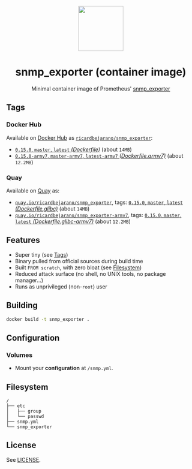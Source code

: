<p align="center"><img src="https://emojipedia-us.s3.dualstack.us-west-1.amazonaws.com/thumbs/320/apple/198/fire-extinguisher_1f9ef.png" width="120px"></p>
<h1 align="center">snmp_exporter (container image)</h1>
<p align="center">Minimal container image of Prometheus' <a href="https://github.com/prometheus/snmp_exporter">snmp_exporter</a></p>


## Tags

### Docker Hub

Available on [Docker Hub](https://hub.docker.com) as [`ricardbejarano/snmp_exporter`](https://hub.docker.com/r/ricardbejarano/snmp_exporter):

- [`0.15.0`, `master`, `latest` *(Dockerfile)*](https://github.com/ricardbejarano/snmp_exporter/blob/master/Dockerfile) (about `14MB`)
- [`0.15.0-armv7`, `master-armv7`, `latest-armv7` *(Dockerfile.armv7)*](https://github.com/ricardbejarano/snmp_exporter/blob/master/Dockerfile.armv7) (about `12.2MB`)

### Quay

Available on [Quay](https://quay.io) as:

- [`quay.io/ricardbejarano/snmp_exporter`](https://quay.io/repository/ricardbejarano/snmp_exporter), tags: [`0.15.0`, `master`, `latest` *(Dockerfile.glibc)*](https://github.com/ricardbejarano/snmp_exporter/blob/master/Dockerfile.glibc) (about `14MB`)
- [`quay.io/ricardbejarano/snmp_exporter-armv7`](https://quay.io/repository/ricardbejarano/snmp_exporter-armv7), tags: [`0.15.0`, `master`, `latest` *(Dockerfile.glibc-armv7)*](https://github.com/ricardbejarano/snmp_exporter/blob/master/Dockerfile.glibc-armv7) (about `12.2MB`)


## Features

* Super tiny (see [Tags](#tags))
* Binary pulled from official sources during build time
* Built `FROM scratch`, with zero bloat (see [Filesystem](#filesystem))
* Reduced attack surface (no shell, no UNIX tools, no package manager...)
* Runs as unprivileged (non-`root`) user


## Building

```bash
docker build -t snmp_exporter .
```


## Configuration

### Volumes

- Mount your **configuration** at `/snmp.yml`.


## Filesystem

```
/
├── etc
│   ├── group
│   └── passwd
├── snmp.yml
└── snmp_exporter
```


## License

See [LICENSE](https://github.com/ricardbejarano/snmp_exporter/blob/master/LICENSE).
